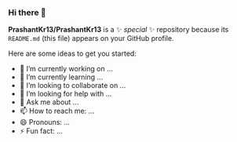 <!--[![trophy](https://github-profile-trophy.vercel.app/?username=PrashantKr13&title=Commits,Experience,Repositories,PullRequest)](https://github.com/ryo-ma/github-profile-trophy)-->
### Hi there 👋


**PrashantKr13/PrashantKr13** is a ✨ _special_ ✨ repository because its `README.md` (this file) appears on your GitHub profile.

Here are some ideas to get you started:

- 🔭 I’m currently working on ...
- 🌱 I’m currently learning ...
- 👯 I’m looking to collaborate on ...
- 🤔 I’m looking for help with ...
- 💬 Ask me about ...
- 📫 How to reach me: ...
- 😄 Pronouns: ...
- ⚡ Fun fact: ...

